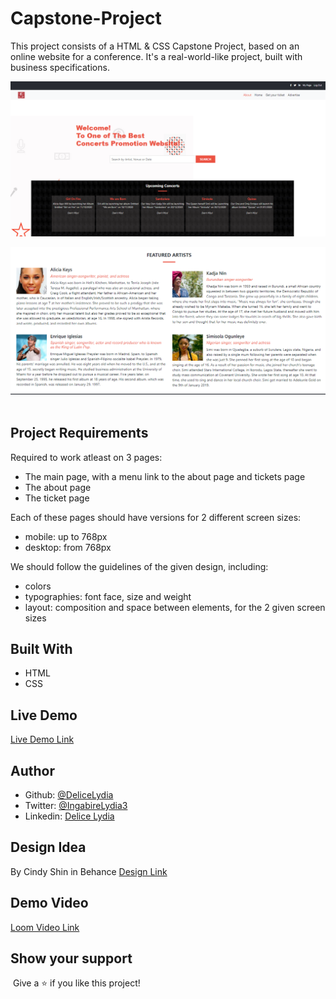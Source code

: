 # Capstone-Project

This project consists of a HTML & CSS Capstone Project, based on an online website for a conference. It's a real-world-like project, built with business specifications.

![screenshot](./images/shot.PNG)

![screenshot](./images/featured.PNG)
​
## Project Requirements
Required to work atleast on 3 pages:
- The main page, with a menu link to the about page and tickets page
- The about page
- The ticket page

Each of these pages should have versions for 2 different screen sizes: 

- mobile: up to 768px
- desktop: from 768px

We should follow the guidelines of the given design, including:

- colors
- typographies: font face, size and weight
- layout: composition and space between elements, for the 2 given screen sizes

## Built With

- HTML
- CSS
​
## Live Demo
[Live Demo Link](https://delicelydia.github.io/Capstone-Project/.)
​
## Author
- Github: [@DeliceLydia](https://github.com/DeliceLydia)
- Twitter: [@IngabireLydia3](https://twitter.com/IngabireLydia)
- Linkedin: [Delice Lydia](https://www.linkedin.com/in/delice-lydia-91b55b167/)

## Design Idea

By Cindy Shin in Behance
[Design Link](https://www.behance.net/gallery/29845175/CC-Global-Summit-2015)

## Demo Video
[Loom Video Link](https://www.loom.com/share/49fc7eb51d734ff6ab523de30f03eb93)

## Show your support
​
Give a ⭐️ if you like this project!

